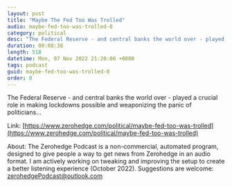 ```yaml
---
layout: post
title: "Maybe The Fed Too Was Trolled"
audio: maybe-fed-too-was-trolled-0
category: political
desc: "The Federal Reserve - and central banks the world over - played a crucial role in making lockdowns possible and weaponizing the panic of politicians..."
duration: 00:08:38
length: 518
datetime: Mon, 07 Nov 2022 21:20:00 +0000
tags: podcast
guid: maybe-fed-too-was-trolled-0
order: 0
---
```

The Federal Reserve - and central banks the world over - played a crucial role in making lockdowns possible and weaponizing the panic of politicians...

Link: [https://www.zerohedge.com/political/maybe-fed-too-was-trolled](https://www.zerohedge.com/political/maybe-fed-too-was-trolled)

About: The Zerohedge Podcast is a non-commercial, automated program, designed to give people a way to get news from Zerohedge in an audio format.  I am actively working on tweaking and improving the setup to create a better listening experience (October 2022).  Suggestions are welcome: [zerohedgePodcast@outlook.com](mailto:zerohedgePodcast@outlook.com)